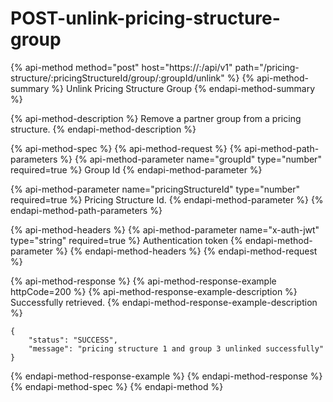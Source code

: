 # POST-unlink-pricing-structure-group

{% api-method method="post" host="https://<host>:<port>/api/v1" path="/pricing-structure/:pricingStructureId/group/:groupId/unlink" %}
{% api-method-summary %}
Unlink Pricing Structure Group
{% endapi-method-summary %}

{% api-method-description %}
Remove a partner group from a pricing structure.
{% endapi-method-description %}

{% api-method-spec %}
{% api-method-request %}
{% api-method-path-parameters %}
{% api-method-parameter name="groupId" type="number" required=true %}
Group Id
{% endapi-method-parameter %}

{% api-method-parameter name="pricingStructureId" type="number" required=true %}
Pricing Structure Id.
{% endapi-method-parameter %}
{% endapi-method-path-parameters %}

{% api-method-headers %}
{% api-method-parameter name="x-auth-jwt" type="string" required=true %}
Authentication token 
{% endapi-method-parameter %}
{% endapi-method-headers %}
{% endapi-method-request %}

{% api-method-response %}
{% api-method-response-example httpCode=200 %}
{% api-method-response-example-description %}
Successfully retrieved.
{% endapi-method-response-example-description %}

```
{
    "status": "SUCCESS",
    "message": "pricing structure 1 and group 3 unlinked successfully"
}
```
{% endapi-method-response-example %}
{% endapi-method-response %}
{% endapi-method-spec %}
{% endapi-method %}



